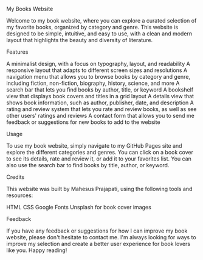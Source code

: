 My Books Website

Welcome to my book website, where you can explore a curated selection of my favorite books, organized by category and genre. This website is designed to be simple, intuitive, and easy to use, with a clean and modern layout that highlights the beauty and diversity of literature.

Features

A minimalist design, with a focus on typography, layout, and readability
A responsive layout that adapts to different screen sizes and resolutions
A navigation menu that allows you to browse books by category and genre, including fiction, non-fiction, biography, history, science, and more
A search bar that lets you find books by author, title, or keyword
A bookshelf view that displays book covers and titles in a grid layout
A details view that shows book information, such as author, publisher, date, and description
A rating and review system that lets you rate and review books, as well as see other users' ratings and reviews
A contact form that allows you to send me feedback or suggestions for new books to add to the website

Usage

To use my book website, simply navigate to my GitHub Pages site and explore the different categories and genres. You can click on a book cover to see its details, rate and review it, or add it to your favorites list. You can also use the search bar to find books by title, author, or keyword.

Credits

This website was built by Mahesus Prajapati, using the following tools and resources:

HTML
CSS
Google Fonts
Unsplash for book cover images

Feedback

If you have any feedback or suggestions for how I can improve my book website, please don't hesitate to contact me. I'm always looking for ways to improve my selection and create a better user experience for book lovers like you. Happy reading!
